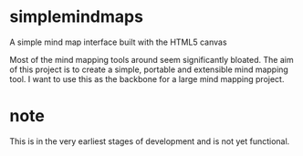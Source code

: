 # simplemindmaps
A simple mind map interface built with the HTML5 canvas

Most of the mind mapping tools around seem significantly bloated. 
The aim of this project is to create a simple, portable and extensible mind mapping tool.
I want to use this as the backbone for a large mind mapping project.

# note
This is in the very earliest stages of development and is not yet functional.
